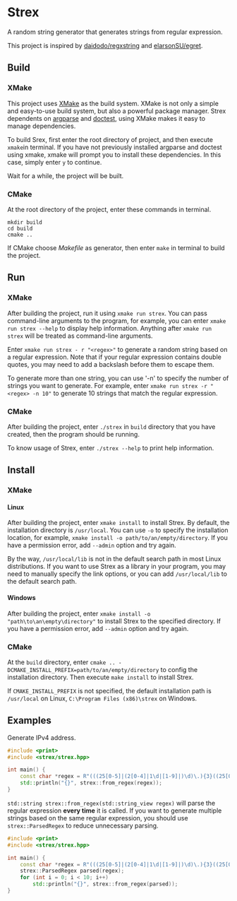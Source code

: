 # Strex
A random string generator that generates strings from regular expression.

This project is inspired by [daidodo/regxstring](https://github.com/daidodo/regxstring) and [elarsonSU/egret](https://github.com/elarsonSU/egret).

## Build
### XMake
This project uses [XMake](https://xmake.io/) as the build system. XMake is not only a simple and easy-to-use build system, but also a powerful package manager. Strex dependents on [argparse](https://github.com/p-ranav/argparse) and [doctest](https://github.com/p-ranav/argparse), using XMake makes it easy to manage dependencies.

To build Srex, first enter the root directory of project, and then execute `xmake`in terminal. If you have not previously installed argparse and doctest using xmake, xmake will prompt you to install these dependencies. In this case, simply enter `y` to continue.

Wait for a while, the project will be built.

### CMake
At the root directory of the project, enter these commands in terminal.

```shell
mkdir build
cd build
cmake ..
```

If CMake choose *Makefile* as generator, then enter `make` in terminal to build the project.

## Run
### XMake
After building the project, run it using `xmake run strex`. You can pass command-line arguments to the program, for example, you can enter `xmake run strex --help` to display help information. Anything after `xmake run strex` will be treated as command-line arguments.

Enter `xmake run strex - r "<regex>"` to generate a random string based on a regular expression. Note that if your regular expression contains double quotes, you may need to add a backslash before them to escape them.

To generate more than one string, you can use '-n' to specify the number of strings you want to generate. For example, enter `xmake run strex -r "<regex> -n 10"` to generate 10 strings that match the regular expression.

### CMake
After building the project, enter `./strex` in `build` directory that you have created, then the program should be running.

To know usage of Strex, enter `./strex --help` to print help information.

## Install
### XMake
#### Linux
After building the project, enter `xmake install` to install Strex. By default, the installation directory is `/usr/local`. You can use `-o` to specify the installation location, for example, `xmake install -o path/to/an/empty/directory`. If you have a permission error, add `--admin` option and try again.

By the way, `/usr/local/lib` is not in the default search path in most Linux distributions. If you want to use Strex as a library in your program, you may need to manually specify the link options, or you can add `/usr/local/lib` to the default search path.

#### Windows
After building the project, enter `xmake install -o "path\to\an\empty\directory"` to install Strex to the specified directory. If you have a permission error, add `--admin` option and try again.

### CMake
At the `build` directory, enter `cmake .. -DCMAKE_INSTALL_PREFIX=path/to/an/empty/directory` to config the installation directory. Then execute `make install` to install Strex.

If `CMAKE_INSTALL_PREFIX` is not specified, the default installation path is `/usr/local` on Linux, `C:\Program Files (x86)\strex` on Windows.

## Examples
Generate IPv4 address.

```c++
#include <print>
#include <strex/strex.hpp>

int main() {
    const char *regex = R"(((25[0-5]|(2[0-4]|1\d|[1-9]|)\d)\.){3}((25[0-5]|(2[0-4]|1\d|[1-9]|)\d)))";
    std::println("{}", strex::from_regex(regex));
}
```

`std::string strex::from_regex(std::string_view regex)` will parse the regular expression **every time** it is called. If you want to generate multiple strings based on the same regular expression, you should use `strex::ParsedRegex` to reduce unnecessary parsing.

```c++
#include <print>
#include <strex/strex.hpp>

int main() {
    const char *regex = R"(((25[0-5]|(2[0-4]|1\d|[1-9]|)\d)\.){3}((25[0-5]|(2[0-4]|1\d|[1-9]|)\d)))";
    strex::ParsedRegex parsed(regex);
    for (int i = 0; i < 10; i++)
        std::println("{}", strex::from_regex(parsed));
}
```